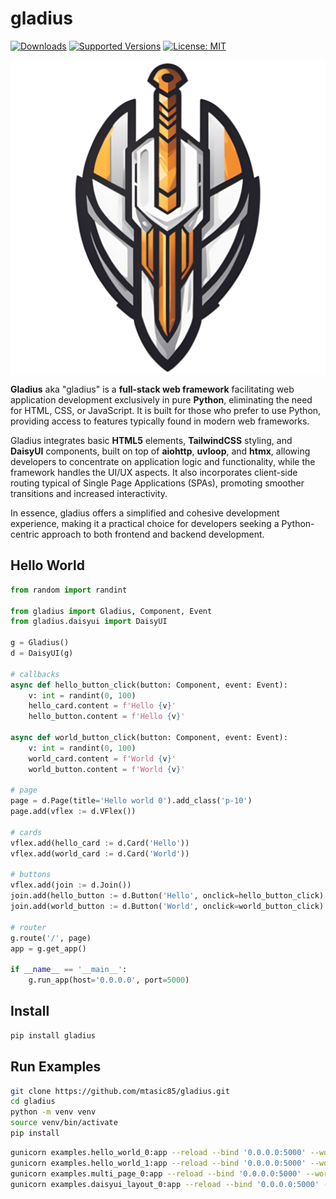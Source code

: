 # gladius

<!--
[![Build][build-image]]()
[![Status][status-image]][pypi-project-url]
[![Stable Version][stable-ver-image]][pypi-project-url]
[![Coverage][coverage-image]]()
[![Python][python-ver-image]][pypi-project-url]
[![License][mit-image]][mit-url]
-->
[![Downloads](https://img.shields.io/pypi/dm/gladius)](https://pypistats.org/packages/gladius)
[![Supported Versions](https://img.shields.io/pypi/pyversions/gladius)](https://pypi.org/project/gladius)
[![License: MIT](https://img.shields.io/badge/license-MIT-blue.svg)](https://opensource.org/licenses/MIT)

<img src="https://github.com/mtasic85/gladius/raw/main/misc/logo-1.png" alt="" style="display: block; margin: auto;" />

**Gladius** aka "gladius" is a **full-stack web framework** facilitating web application development exclusively in pure **Python**, eliminating the need for HTML, CSS, or JavaScript. It is built for those who prefer to use Python, providing access to features typically found in modern web frameworks.

Gladius integrates basic **HTML5** elements, **TailwindCSS** styling, and **DaisyUI** components, built on top of **aiohttp**, **uvloop**, and **htmx**, allowing developers to concentrate on application logic and functionality, while the framework handles the UI/UX aspects. It also incorporates client-side routing typical of Single Page Applications (SPAs), promoting smoother transitions and increased interactivity.

In essence, gladius offers a simplified and cohesive development experience, making it a practical choice for developers seeking a Python-centric approach to both frontend and backend development.

## Hello World

```python
from random import randint

from gladius import Gladius, Component, Event
from gladius.daisyui import DaisyUI

g = Gladius()
d = DaisyUI(g)

# callbacks
async def hello_button_click(button: Component, event: Event):
    v: int = randint(0, 100)
    hello_card.content = f'Hello {v}'
    hello_button.content = f'Hello {v}'

async def world_button_click(button: Component, event: Event):
    v: int = randint(0, 100)
    world_card.content = f'World {v}'
    world_button.content = f'World {v}'

# page
page = d.Page(title='Hello world 0').add_class('p-10')
page.add(vflex := d.VFlex())

# cards
vflex.add(hello_card := d.Card('Hello'))
vflex.add(world_card := d.Card('World'))

# buttons
vflex.add(join := d.Join())
join.add(hello_button := d.Button('Hello', onclick=hello_button_click).add_class('btn-primary'))
join.add(world_button := d.Button('World', onclick=world_button_click).add_class('btn-secondary'))

# router
g.route('/', page)
app = g.get_app()

if __name__ == '__main__':
    g.run_app(host='0.0.0.0', port=5000)
```

## Install
```bash
pip install gladius
```

## Run Examples

```bash
git clone https://github.com/mtasic85/gladius.git
cd gladius
python -m venv venv
source venv/bin/activate
pip install
```

```bash
gunicorn examples.hello_world_0:app --reload --bind '0.0.0.0:5000' --worker-class aiohttp.GunicornWebWorker
gunicorn examples.hello_world_1:app --reload --bind '0.0.0.0:5000' --worker-class aiohttp.GunicornWebWorker
gunicorn examples.multi_page_0:app --reload --bind '0.0.0.0:5000' --worker-class aiohttp.GunicornWebWorker
gunicorn examples.daisyui_layout_0:app --reload --bind '0.0.0.0:5000' --worker-class aiohttp.GunicornWebWorker
```

